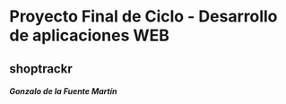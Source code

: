 <h1>Proyecto Final de Ciclo - Desarrollo de aplicaciones WEB</h1>
<h2>shoptrackr</h2>
<h5>Gonzalo de la Fuente Martín</h5>
